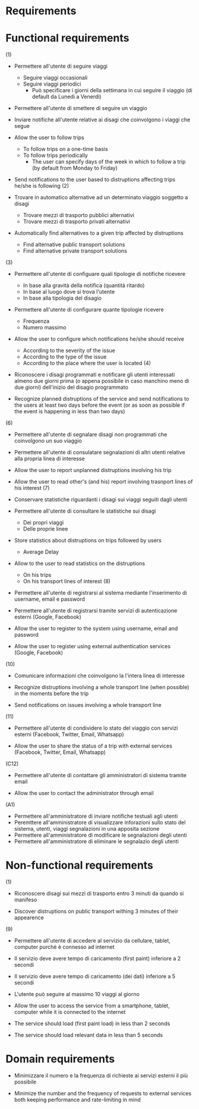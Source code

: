 # Requirements

# Functional requirements 

(1)

* Permettere all'utente di seguire viaggi
	* Seguire viaggi occasionali
	* Seguire viaggi periodici
		* Può specificare i giorni della settimana in cui seguire il viaggio (di default da Lunedì a Venerdì)
		
* Permettere all'utente di smettere di seguire un viaggio

* Inviare notifiche all'utente relative ai disagi che coinvolgono i viaggi che segue

* Allow the user to follow trips
	* To follow trips on a one-time basis
	* To follow trips periodically
		* The user can specify days of the week in which to follow a trip (by default from Monday to Friday)
* Send notifications to the user based to distruptions affecting trips he/she is following
(2)

* Trovare in automatico alternative ad un determinato viaggio soggetto a disagi
	* Trovare mezzi di trasporto pubblici alternativi
	* Trovare mezzi di trasporto privati alternativi

* Automatically find alternatives to a given trip affected by distruptions
	* Find alternative public transport solutions
	* Find alternative private transport solutions

(3)

* Permettere all'utente di configuare quali tipologie di notifiche ricevere 
	* In base alla gravità della notifica (quantità ritardo)
	* In base al luogo dove si trova l'utente
	* In base alla tipologia del disagio
* Permettere all'utente di configurare quante tipologie ricevere
	* Frequenza
	* Numero massimo

* Allow the user to configure which notifications he/she should receive
	* According to the severity of the issue
	* According to the type of the issue
	* According to the place where the user is located
(4)

* Riconoscere i disagi programmati e notificare gli utenti interessati almeno due giorni prima (o appena possibile in caso manchino meno di due giorni) dell'inizio del disagio programmato

* Recognize planned distruptions of the service and send notifications to the users at least two days before the event (or as soon as possible if the event is happening in less than two days)

(6)

* Permettere all'utente di segnalare disagi non programmati che coinvolgono un suo viaggio
* Permettere all'utente di consulatare segnalazioni di altri utenti relative alla propria linea di interesse

* Allow the user to report unplanned distruptions involving his trip
* Allow the user to read other's (and his) report involving trasnport lines of his interest
(7)

* Conservare statistiche riguardanti i disagi sui viaggi seguiti dagli utenti 
* Permettere all'utente di consultare le statistiche sui disagi 
	* Dei propri viaggi
	* Delle proprie linee

* Store statistics about distruptions on trips followed by users
	* Average Delay
* Allow to the user to read statistics on the distruptions
	* On his trips
	* On his transport lines of interest
(8)

* Permettere all'utente di registrarsi al sistema mediante l'inserimento di username, email e password
* Permettere all'utente di registrarsi tramite servizi di autenticazione esterni (Google, Facebook)

* Allow the user to register to the system using username, email and password
* Allow the user to register using external authentication services (Google, Facebook)

(10)

* Comunicare informazioni che coinvolgono la l'intera linea di interesse  

* Recognize distruptions involving a whole transport line (when possible) in the moments before the trip 
* Send notifications on issues involving a whole transport line

(11)

* Permettere all'utente di condividere lo stato del viaggio con servizi esterni (Facebook, Twitter, Email, Whatsapp)

* Allow the user to share the status of a trip with external services (Facebook, Twitter, Email, Whatsapp)

(C12)

* Permettere all'utente di contattare gli amministratori di sistema tramite email

* Allow the user to contact the administrator through email

(A1)

* Permettere all'amministratore di inviare notifiche testuali agli utenti 
* Peremttere all'amministratore di visualizzare inforazioni sullo stato del sistema, utenti, viaggi segnalazioni in una apposita sezione
* Permettere all'amministratore di modificare le segnalazioni degli utenti 
* Permettere all'amministratore di eliminare le segnalazio degli utenti

# Non-functional requirements

(1)

* Riconoscere disagi sui mezzi di trasporto entro 3 minuti da quando si manifeso 

* Discover distruptions on public transport withing 3 minutes of their appearence
 
(9)

* Permettere all'utente di accedere al servizio da cellulare, tablet, computer purchè è connesso ad internet
* Il servizio deve avere tempo di caricamento (first paint) inferiore a 2 secondi
* Il servizio deve avere tempo di caricamento (dei dati) inferiore a 5 secondi
* L'utente può seguire al massimo 10 viaggi al giorno

* Allow the user to access the service from a smartphone, tablet, computer while it is connected to the internet
* The service should load (first paint load) in less than 2 seconds
* The service should load relevant data in less than 5 seconds

# Domain requirements

* Minimizzare il numero e la frequenza di richieste ai servizi esterni il più possibile

* Minimize the number and the frequency of requests to external services both keeping performance and rate-limiting in mind
